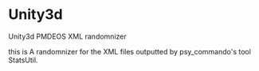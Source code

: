 # Unity3d
Unity3d PMDEOS XML randomnizer

this is A randomnizer for the XML files outputted by psy_commando's tool StatsUtil.
